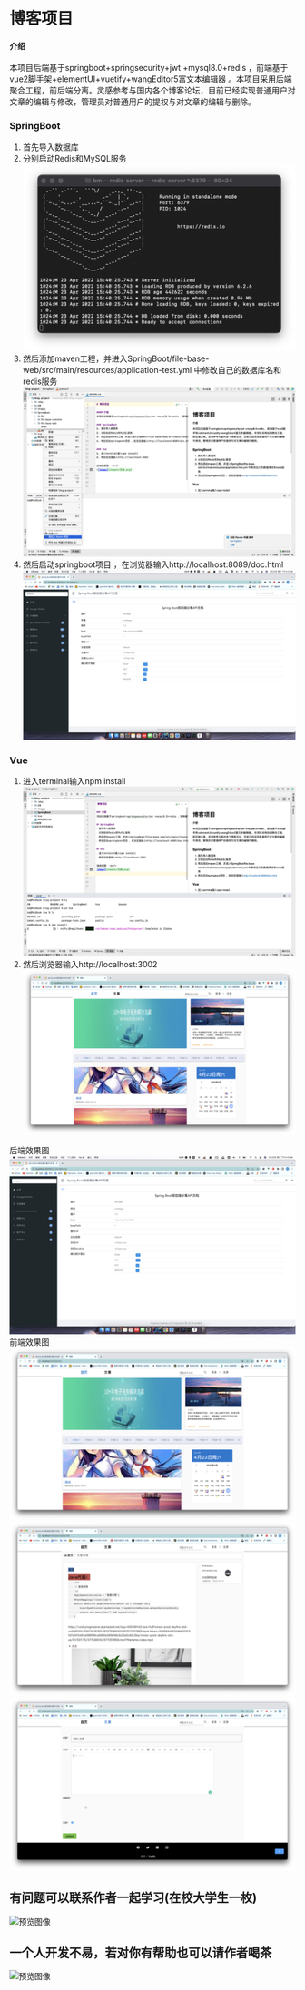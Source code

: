 # 博客项目

#### 介绍
本项目后端基于springboot+springsecurity+jwt +mysql8.0+redis ，前端基于vue2脚手架+elementUI+vuetify+wangEditor5富文本编辑器 。本项目采用后端聚合工程，前后端分离。灵感参考与国内各个博客论坛，目前已经实现普通用户对文章的编辑与修改，管理员对普通用户的提权与对文章的编辑与删除。

### SpringBoot
1. 首先导入数据库
2. 分别启动Redis和MySQL服务
   ![image](images/redis.png)
3. 然后添加maven工程，并进入SpringBoot/file-base-web/src/main/resources/application-test.yml 中修改自己的数据库名和redis服务
   ![image](images/maven.png)
4. 然后启动springboot项目 ，在浏览器输入http://localhost:8089/doc.html
   ![image](images/后端.png)
### Vue
1. 进入terminal输入npm install
   ![image](images/前端运行.png)
2. 然后浏览器输入http://localhost:3002
   ![image](images/前端效果图%201.png)

后端效果图  <br/>
![image](images/后端.png)
前端效果图  <br/>
![image](images/前端效果图%201.png)
![image](images/前端效果图2.png)
![image](images/效果图3.png)


<h2>有问题可以联系作者一起学习(在校大学生一枚)</h2>
<img class="embed-responsive embed-responsive-4by3" id="imgTag" alt="预览图像" src="https://link.ap1.storjshare.io/s/juwy4mzbcirai2jmektu3x6dlzwq/demo-bucket/T.png?wrap=0" style="display: block;">

<h2>一个人开发不易，若对你有帮助也可以请作者喝茶</h2>
<img class="embed-responsive embed-responsive-4by3" id="imgTag" alt="预览图像" src="https://link.ap1.storjshare.io/s/jv374zfqffkgmnhe4a55oqzfjkoa/demo-bucket/test.png?wrap=0" style="display: block;">



 

